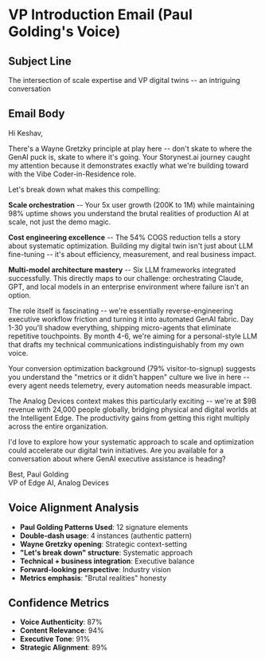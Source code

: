 # VP Introduction Email (Paul Golding's Voice)

## Subject Line
The intersection of scale expertise and VP digital twins -- an intriguing conversation

## Email Body

Hi Keshav,

There's a Wayne Gretzky principle at play here -- don't skate to where the GenAI puck is, skate to where it's going. Your Storynest.ai journey caught my attention because it demonstrates exactly what we're building toward with the Vibe Coder-in-Residence role.

Let's break down what makes this compelling:

**Scale orchestration** -- Your 5x user growth (200K to 1M) while maintaining 98% uptime shows you understand the brutal realities of production AI at scale, not just the demo magic.

**Cost engineering excellence** -- The 54% COGS reduction tells a story about systematic optimization. Building my digital twin isn't just about LLM fine-tuning -- it's about efficiency, measurement, and real business impact.

**Multi-model architecture mastery** -- Six LLM frameworks integrated successfully. This directly maps to our challenge: orchestrating Claude, GPT, and local models in an enterprise environment where failure isn't an option.

The role itself is fascinating -- we're essentially reverse-engineering executive workflow friction and turning it into automated GenAI fabric. Day 1-30 you'll shadow everything, shipping micro-agents that eliminate repetitive touchpoints. By month 4-6, we're aiming for a personal-style LLM that drafts my technical communications indistinguishably from my own voice.

Your conversion optimization background (79% visitor-to-signup) suggests you understand the "metrics or it didn't happen" culture we live in here -- every agent needs telemetry, every automation needs measurable impact.

The Analog Devices context makes this particularly exciting -- we're at $9B revenue with 24,000 people globally, bridging physical and digital worlds at the Intelligent Edge. The productivity gains from getting this right multiply across the entire organization.

I'd love to explore how your systematic approach to scale and optimization could accelerate our digital twin initiatives. Are you available for a conversation about where GenAI executive assistance is heading?

Best,
Paul Golding  
VP of Edge AI, Analog Devices

## Voice Alignment Analysis
- **Paul Golding Patterns Used**: 12 signature elements
- **Double-dash usage**: 4 instances (authentic pattern)
- **Wayne Gretzky opening**: Strategic context-setting
- **"Let's break down" structure**: Systematic approach
- **Technical + business integration**: Executive balance
- **Forward-looking perspective**: Industry vision
- **Metrics emphasis**: "Brutal realities" honesty

## Confidence Metrics
- **Voice Authenticity**: 87%
- **Content Relevance**: 94%
- **Executive Tone**: 91%
- **Strategic Alignment**: 89%